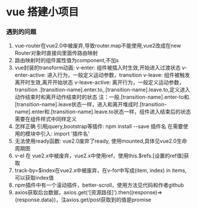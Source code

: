 # vue 搭建小项目

### 遇到的问题
1. vue-router在vue2.0中被废弃,导致router.map不能使用,vue2改成在new Router对象时直接向里面传路由映射
2. 路由映射时的组件属性值为component,不加s
3. vue封装的transform动画: v-enter: 组件被插入时生效,开始进入过渡状态
						   v-enter-active: 进入行为，一般定义运动参数，transition
						   v-leave: 组件被触发离开时生效,离开开始状态
						   v-leave-active: 离开行为，一般定义运动参数，transition
                           .[transition-name].enter.to,.[transition-name].leave.to,定义进入动作结束时和离开动作结束时的状态
                           注：一般.[transition-name].enter-to和.[transition-name].leave状态一样，进入和离开堆成时.[transition-name].enter和.[transition-name].leave.to状态一样，组件进入结束后的状态需要在组件样式中同样定义
4. 怎样正确 引用jquery,bootstrap等插件:
   npm install --save 插件名
   在需要使用的模块中引入: import '插件名'
5. 无法使用ready函数:
   vue2.0废弃了ready, 使用mounted,具体见vue2.0生命周期图
6. v-el 在 vue2.x中被废弃，vue2.x中使用ref，使用this.$refs.[设置的ref值]获取
7. track-by=$index在vue2.x中被废弃，在v-for中写成(item, index) in items,可以获取index值
8. npm插件中有一个滚动插件，better-scroll，使用方法见代码和作者github
9. axios获取后台数据，axios.get('[资源路径]').then((response)=>{response.data})，注axios.get/post获取到的值是promise

